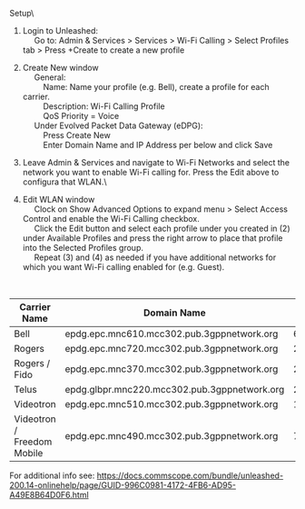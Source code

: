 Setup\
1. Login to Unleashed:\
&nbsp;&nbsp;&nbsp;&nbsp; Go to: Admin & Services > Services > Wi-Fi Calling > Select Profiles tab > Press +Create to create a new profile

2. Create New window\
&nbsp;&nbsp;&nbsp;&nbsp; General:\
&nbsp;&nbsp;&nbsp;&nbsp;&nbsp;&nbsp;&nbsp;&nbsp; Name: Name your profile (e.g. Bell), create a profile for each carrier.\
&nbsp;&nbsp;&nbsp;&nbsp;&nbsp;&nbsp;&nbsp;&nbsp; Description: Wi-Fi Calling Profile\
&nbsp;&nbsp;&nbsp;&nbsp;&nbsp;&nbsp;&nbsp;&nbsp; QoS Priority = Voice\
&nbsp;&nbsp;&nbsp;&nbsp; Under Evolved Packet Data Gateway (eDPG):\
&nbsp;&nbsp;&nbsp;&nbsp;&nbsp;&nbsp;&nbsp;&nbsp; Press Create New\
&nbsp;&nbsp;&nbsp;&nbsp;&nbsp;&nbsp;&nbsp;&nbsp; Enter Domain Name and IP Address per below and click Save

3. Leave Admin & Services and navigate to Wi-Fi Networks and select the network you want to enable Wi-Fi calling for. Press the Edit above to configura that WLAN.\
4. Edit WLAN window\
&nbsp;&nbsp;&nbsp;&nbsp; Clock on Show Advanced Options to expand menu > Select Access Control and enable the Wi-Fi Calling checkbox.\
&nbsp;&nbsp;&nbsp;&nbsp; Click the Edit button and select each profile under you created in (2) under Available Profiles and press the right arrow to place that profile into the Selected Profiles group.\
&nbsp;&nbsp;&nbsp;&nbsp; Repeat (3) and (4) as needed if you have additional networks for which you want Wi-Fi calling enabled for (e.g. Guest).
<br>

| Carrier Name               | Domain Name                                  | IP Address     |
| ---------------------------| -------------------------------------------  |----------------|
| Bell                       | epdg.epc.mnc610.mcc302.pub.3gppnetwork.org   | 69.158.242.2   |
| Rogers                     | epdg.epc.mnc720.mcc302.pub.3gppnetwork.org   | 209.148.157.48 |
| Rogers / Fido              | epdg.epc.mnc370.mcc302.pub.3gppnetwork.org   | 209.148.157.48 |
| Telus                      | epdg.glbpr.mnc220.mcc302.pub.3gppnetwork.org | 207.219.233.33 |
| Videotron                  | epdg.epc.mnc510.mcc302.pub.3gppnetwork.org   | 184.163.5.80   |
| Videotron / Freedom Mobile | epdg.epc.mnc490.mcc302.pub.3gppnetwork.org   | 74.115.197.33  |

For additional info see: https://docs.commscope.com/bundle/unleashed-200.14-onlinehelp/page/GUID-996C0981-4172-4FB6-AD95-A49E8B64D0F6.html
